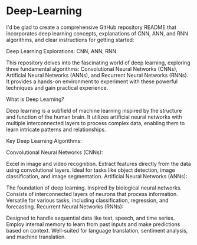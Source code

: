 # Deep-Learning
I'd be glad to create a comprehensive GitHub repository README that incorporates deep learning concepts, explanations of CNN, ANN, and RNN algorithms, and clear instructions for getting started:

Deep Learning Explorations: CNN, ANN, RNN

This repository delves into the fascinating world of deep learning, exploring three fundamental algorithms: Convolutional Neural Networks (CNNs), Artificial Neural Networks (ANNs), and Recurrent Neural Networks (RNNs). It provides a hands-on environment to experiment with these powerful techniques and gain practical experience.

What is Deep Learning?

Deep learning is a subfield of machine learning inspired by the structure and function of the human brain. It utilizes artificial neural networks with multiple interconnected layers to process complex data, enabling them to learn intricate patterns and relationships.

Key Deep Learning Algorithms:

Convolutional Neural Networks (CNNs):

Excel in image and video recognition.
Extract features directly from the data using convolutional layers.
Ideal for tasks like object detection, image classification, and image segmentation.
Artificial Neural Networks (ANNs):

The foundation of deep learning.
Inspired by biological neural networks.
Consists of interconnected layers of neurons that process information.
Versatile for various tasks, including classification, regression, and forecasting.
Recurrent Neural Networks (RNNs):

Designed to handle sequential data like text, speech, and time series.
Employ internal memory to learn from past inputs and make predictions based on context.
Well-suited for language translation, sentiment analysis, and machine translation.
